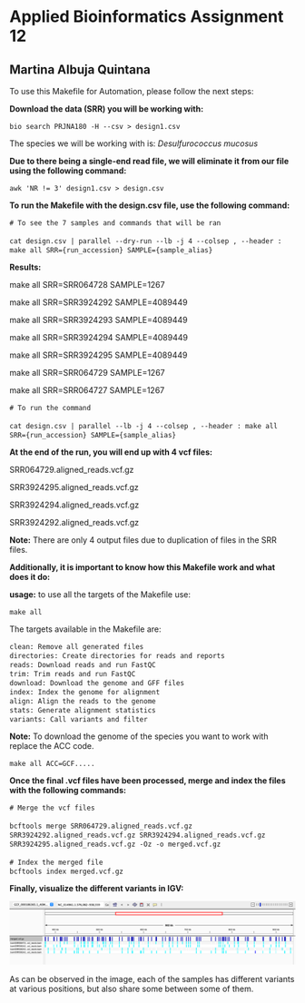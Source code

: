 # Applied Bioinformatics Assignment 12
## Martina Albuja Quintana

To use this Makefile for Automation, please follow the next steps:

**Download the data (SRR) you will be working with:**

    bio search PRJNA180 -H --csv > design1.csv

The species we will be working with is: *Desulfurococcus mucosus*

**Due to there being a single-end read file, we will eliminate it from our file using the following command:**

    awk 'NR != 3' design1.csv > design.csv 

**To run the Makefile with the design.csv file, use the following command:**

    # To see the 7 samples and commands that will be ran

    cat design.csv | parallel --dry-run --lb -j 4 --colsep , --header : make all SRR={run_accession} SAMPLE={sample_alias}

**Results:**

make all SRR=SRR064728 SAMPLE=1267

make all SRR=SRR3924292 SAMPLE=4089449

make all SRR=SRR3924293 SAMPLE=4089449

make all SRR=SRR3924294 SAMPLE=4089449

make all SRR=SRR3924295 SAMPLE=4089449

make all SRR=SRR064729 SAMPLE=1267

make all SRR=SRR064727 SAMPLE=1267

    # To run the command

    cat design.csv | parallel --lb -j 4 --colsep , --header : make all SRR={run_accession} SAMPLE={sample_alias}

**At the end of the run, you will end up with 4 vcf files:**

SRR064729.aligned_reads.vcf.gz

SRR3924295.aligned_reads.vcf.gz

SRR3924294.aligned_reads.vcf.gz

SRR3924292.aligned_reads.vcf.gz   

**Note:** There are only 4 output files due to duplication of files in the SRR files.

**Additionally, it is important to know how this Makefile work and what does it do:**

**usage:** to use all the targets of the Makefile use:

    make all

The targets available in the Makefile are:

	clean: Remove all generated files
	directories: Create directories for reads and reports
	reads: Download reads and run FastQC
	trim: Trim reads and run FastQC
	download: Download the genome and GFF files
	index: Index the genome for alignment
	align: Align the reads to the genome
	stats: Generate alignment statistics
	variants: Call variants and filter

**Note:** To download the genome of the species you want to work with replace the ACC code.

    make all ACC=GCF.....

**Once the final .vcf files have been processed, merge and index the files with the following commands:**

    # Merge the vcf files

    bcftools merge SRR064729.aligned_reads.vcf.gz SRR3924292.aligned_reads.vcf.gz SRR3924294.aligned_reads.vcf.gz SRR3924295.aligned_reads.vcf.gz -Oz -o merged.vcf.gz

    # Index the merged file
    bcftools index merged.vcf.gz

**Finally, visualize the different variants in IGV:**

![alt text](https://github.com/Marti-Albuja/MA_AppBioInfo/blob/main/Assig12/Images/Image1.png)

As can be observed in the image, each of the samples has different variants at various positions, but also share some between some of them.
